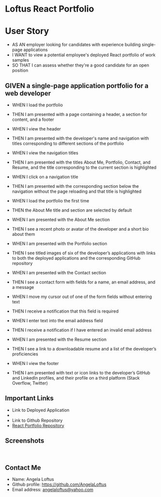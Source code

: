 # Loftus React Portfolio 

# User Story

* AS AN employer looking for candidates with experience building single-page applications
* I WANT to view a potential employee's deployed React portfolio of work samples
* SO THAT I can assess whether they're a good candidate for an open position

## GIVEN a single-page application portfolio for a web developer

- WHEN I load the portfolio
- THEN I am presented with a page containing a header, a section for content, and a footer

- WHEN I view the header
- THEN I am presented with the developer's name and navigation with titles corresponding to different sections of the portfolio

- WHEN I view the navigation titles
- THEN I am presented with the titles About Me, Portfolio, Contact, and Resume, and the title corresponding to the current section is highlighted

- WHEN I click on a navigation title
- THEN I am presented with the corresponding section below the navigation without the page reloading and that title is highlighted

- WHEN I load the portfolio the first time
- THEN the About Me title and section are selected by default

- WHEN I am presented with the About Me section
- THEN I see a recent photo or avatar of the developer and a short bio about them

- WHEN I am presented with the Portfolio section
- THEN I see titled images of six of the developer’s applications with links to both the deployed applications and the corresponding GitHub repository

- WHEN I am presented with the Contact section
- THEN I see a contact form with fields for a name, an email address, and a message

- WHEN I move my cursor out of one of the form fields without entering text
- THEN I receive a notification that this field is required

- WHEN I enter text into the email address field
- THEN I receive a notification if I have entered an invalid email address

- WHEN I am presented with the Resume section
- THEN I see a link to a downloadable resume and a list of the developer’s proficiencies

- WHEN I view the footer
- THEN I am presented with text or icon links to the developer’s GitHub and LinkedIn profiles, and their profile on a third platform (Stack Overflow, Twitter) 

## Important Links
* Link to Deployed Application 
* []()
* Link to Github Repository
* [React Portfolio Repository](https://github.com/AngelaLoftus/react-portfolio)

## Screenshots
![]()
![]()
![]()

## Contact Me
* Name: Angela Loftus
* Github profile: https://github.com/AngelaLoftus
* Email address: angelaloftus@yahoo.com
